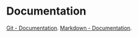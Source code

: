 # Documentation 
[Git - Documentation](https://git-scm.com/doc).
[Markdown - Documentation](https://guides.github.com/features/mastering-markdown).